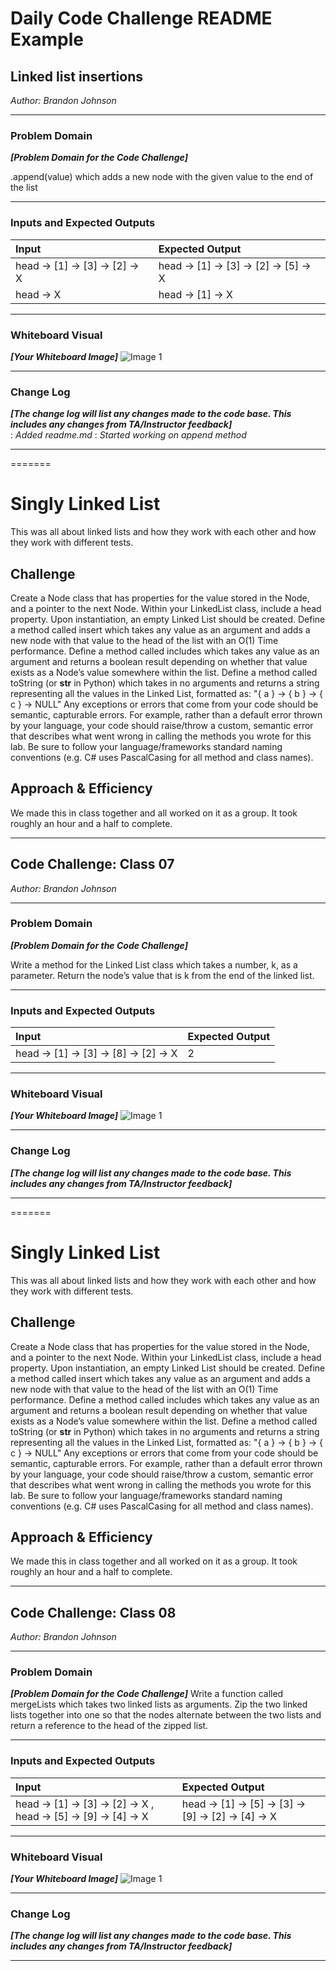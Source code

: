 
# Daily Code Challenge README Example

## Linked list insertions
*Author: Brandon Johnson*

---

### Problem Domain
***[Problem Domain for the Code Challenge]***

.append(value) which adds a new node with the given value to the end of the list

---

### Inputs and Expected Outputs

| Input | Expected Output |
| :----------- | :----------- |
| head -> [1] -> [3] -> [2] -> X | head -> [1] -> [3] -> [2] -> [5] -> X |
| head -> X | head -> [1] -> X |


---

### Whiteboard Visual
***[Your Whiteboard Image]***
![Image 1](https://cdn.discordapp.com/attachments/583516117201584128/692105381744476210/20200324_131455.jpg)


---

### Change Log
***[The change log will list any changes made to the code base. This includes any changes from TA/Instructor feedback]***  
: *Added readme.md* 
: *Started working on append method*   


---

=======
# Singly Linked List
This was all about linked lists and how they work with each other and how they work with different tests. 

## Challenge
Create a Node class that has properties for the value stored in the Node, and a pointer to the next Node.
Within your LinkedList class, include a head property. Upon instantiation, an empty Linked List should be created.
Define a method called insert which takes any value as an argument and adds a new node with that value to the head of the list with an O(1) Time performance.
Define a method called includes which takes any value as an argument and returns a boolean result depending on whether that value exists as a Node’s value somewhere within the list.
Define a method called toString (or __str__ in Python) which takes in no arguments and returns a string representing all the values in the Linked List, formatted as:
"{ a } -> { b } -> { c } -> NULL"
Any exceptions or errors that come from your code should be semantic, capturable errors. For example, rather than a default error thrown by your language, your code should raise/throw a custom, semantic error that describes what went wrong in calling the methods you wrote for this lab.
Be sure to follow your language/frameworks standard naming conventions (e.g. C# uses PascalCasing for all method and class names).

## Approach & Efficiency
We made this in class together and all worked on it as a group. It took roughly an hour and a half to complete. 


---


## Code Challenge: Class 07
*Author: Brandon Johnson*

---

### Problem Domain
***[Problem Domain for the Code Challenge]***

Write a method for the Linked List class which takes a number, k, as a parameter. Return the node’s value that is k from the end of the linked list.

---

### Inputs and Expected Outputs

| Input | Expected Output |
| :----------- | :----------- |
| head -> [1] -> [3] -> [8] -> [2] -> X | 2 |



---

### Whiteboard Visual
***[Your Whiteboard Image]***
![Image 1](https://cdn.discordapp.com/attachments/583516117201584128/692472310053077023/20200325_133729.jpg)


---

### Change Log
***[The change log will list any changes made to the code base. This includes any changes from TA/Instructor feedback]***  



---

=======
# Singly Linked List
This was all about linked lists and how they work with each other and how they work with different tests. 

## Challenge
Create a Node class that has properties for the value stored in the Node, and a pointer to the next Node.
Within your LinkedList class, include a head property. Upon instantiation, an empty Linked List should be created.
Define a method called insert which takes any value as an argument and adds a new node with that value to the head of the list with an O(1) Time performance.
Define a method called includes which takes any value as an argument and returns a boolean result depending on whether that value exists as a Node’s value somewhere within the list.
Define a method called toString (or __str__ in Python) which takes in no arguments and returns a string representing all the values in the Linked List, formatted as:
"{ a } -> { b } -> { c } -> NULL"
Any exceptions or errors that come from your code should be semantic, capturable errors. For example, rather than a default error thrown by your language, your code should raise/throw a custom, semantic error that describes what went wrong in calling the methods you wrote for this lab.
Be sure to follow your language/frameworks standard naming conventions (e.g. C# uses PascalCasing for all method and class names).

## Approach & Efficiency
We made this in class together and all worked on it as a group. It took roughly an hour and a half to complete. 



---


## Code Challenge: Class 08
*Author: Brandon Johnson*

---

### Problem Domain
***[Problem Domain for the Code Challenge]***
Write a function called mergeLists which takes two linked lists as arguments. Zip the two linked lists together into one so that the nodes alternate between the two lists and return a reference to the head of the zipped list.


---

### Inputs and Expected Outputs

| Input | Expected Output |
| :----------- | :----------- |
| head -> [1] -> [3] -> [2] -> X , head -> [5] -> [9] -> [4] -> X | head -> [1] -> [5] -> [3] -> [9] -> [2] -> [4] -> X |



---

### Whiteboard Visual
***[Your Whiteboard Image]***
![Image 1](https://cdn.discordapp.com/attachments/583516117201584128/692819743886934086/20200326_123808.jpg)


---

### Change Log
***[The change log will list any changes made to the code base. This includes any changes from TA/Instructor feedback]***  



---

